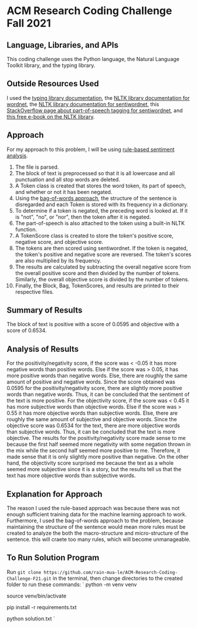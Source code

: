 # ACM Research Coding Challenge Fall 2021

## Language, Libraries, and APIs
This coding challenge uses the Python language, the Natural Language Toolkit library, and the typing library.

## Outside Resources Used
I used the [typing library documentation](https://docs.python.org/3/library/typing.html), the [NLTK library documentation for wordnet](https://www.nltk.org/api/nltk.corpus.reader.html#module-nltk.corpus.reader.wordnet), the [NLTK library documentation for sentiwordnet](https://www.nltk.org/api/nltk.corpus.reader.html#module-nltk.corpus.reader.sentiwordnet), this [StackOverflow page about part-of-speech tagging for sentiwordnet](https://stackoverflow.com/questions/10223314/using-sentiwordnet-3-0), and [this free e-book on the NLTK library](https://www.nltk.org/book/).

## Approach
For my approach to this problem, I will be using [rule-based sentiment analysis](https://monkeylearn.com/sentiment-analysis/).
1. The file is parsed.
2. The block of text is preprocessed so that it is all lowercase and all punctuation and all stop words are deleted.
3. A Token class is created that stores the word token, its part of speech, and whether or not it has been negated.
4. Using the [bag-of-words approach](https://machinelearningmastery.com/gentle-introduction-bag-words-model/), the structure of the sentence is disregarded and each Token is stored with its frequency in a dictionary.
5. To determine if a token is negated, the preceding word is looked at. If it is "not", "no", or "nor", then the token after it is negated.
6. The part-of-speech is also attached to the token using a built-in NLTK function.
7. A TokenScore class is created to store the token's positive score, negative score, and objective score.
8. The tokens are then scored using sentiwordnet. If the token is negated, the token's positive and negative score are reversed. The token's scores are also multiplied by its frequency.
9. The results are calculated by subtracting the overall negative score from the overall positive score and then divided by the number of tokens. Similarly, the overall objective score is divided by the number of tokens.
10. Finally, the Block, Bag, TokenScores, and results are printed to their respective files.

## Summary of Results
The block of text is positive with a score of 0.0595 and objective with a score of 0.6534.

## Analysis of Results
For the positivity/negativity score, if the score was < -0.05 it has more negative words than positive words. Else if the score was > 0.05, it has more positive words than negative words. Else, there are roughly the same amount of positive and negative words. Since the score obtained was 0.0595 for the positivity/negativity score, there are slightly more positive words than negative words. Thus, it can be concluded that the sentiment of the text is more positive.
For the objectivity score, if the score was < 0.45 it has more subjective words than objective words. Else if the score was > 0.55 it has more objective words than subjective words. Else, there are roughly the same amount of subjective and objective words. Since the objective score was 0.6534 for the text, there are more objective words than subjective words. Thus, it can be concluded that the text is more objective.
The results for the positivity/negativity score made sense to me because the first half seemed more negativity with some negation thrown in the mix while the second half seemed more positive to me. Therefore, it made sense that it is only slightly more positive than negative. On the other hand, the objectivity score surprised me because the text as a whole seemed more subjective since it is a story, but the results tell us that the text has more objective words than subjective words.

## Explanation for Approach
The reason I used the rule-based approach was because there was not enough sufficient training data for the machine learning approach to work. Furthermore, I used the bag-of-words approach to the problem, because maintaining the structure of the sentence would mean more rules must be created to analyze the both the macro-structure and micro-structure of the sentence. this will craete too many rules, which will become unmanageable.

## To Run Solution Program
Run `git clone https://github.com/rain-mua-le/ACM-Research-Coding-Challenge-F21.git` in the terminal, then change directories to the created folder to run these commands:
`
python -m venv venv

source venv/bin/activate

pip install -r requirements.txt

python solution.txt
`